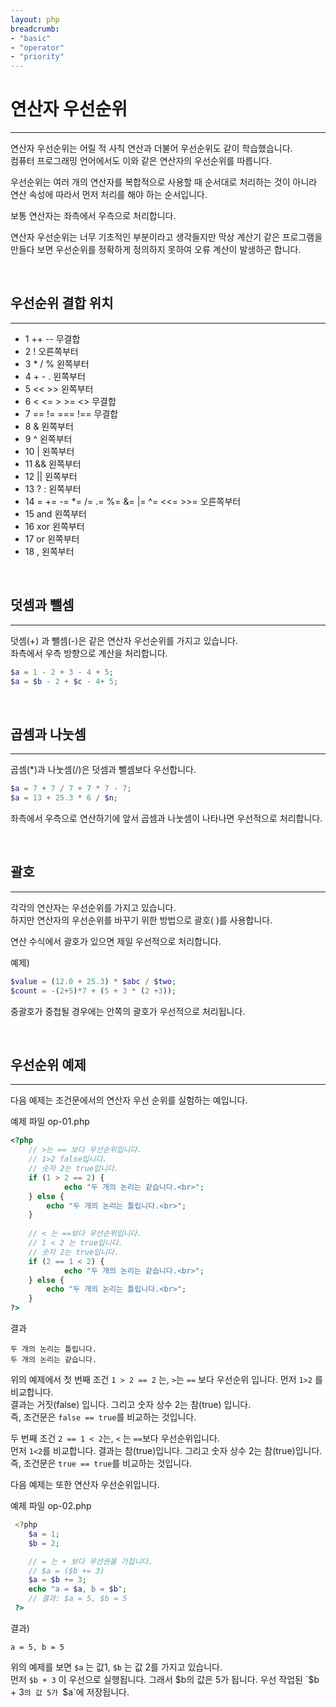 ```yaml
---
layout: php
breadcrumb:
- "basic"
- "operator"
- "priority"
---
```


# 연산자 우선순위
---
연산자 우선순위는 어릴 적 사칙 연산과 더불어 우선순위도 같이 학습했습니다.  
컴퓨터 프로그래밍 언어에서도 이와 같은 연산자의 우선순위를 따릅니다.  

우선순위는 여러 개의 연산자를 복합적으로 사용할 때 순서대로 처리하는 것이 아니라 연산 속성에 따라서 먼저 처리를 해야 하는 순서입니다.  

보통 연산자는 좌측에서 우측으로 처리합니다.  

연산자 우선순위는 너무 기초적인 부분이라고 생각들지만 막상 계산기 같은 프로그램을 만들다 보면 우선순위를 정확하게 정의하지 못하여 오류 계산이 발생하곤 합니다. 

<br>

## 우선순위 결합 위치
---

* 1 	++ --	무결합 
* 2 	!	오른쪽부터
* 3 	* / %	왼쪽부터
* 4 	+ - .	왼쪽부터
* 5 	<< >>	왼쪽부터
* 6 	< <= > >= <>	무결합 
* 7 	== != === !==	무결합 
* 8 	&	왼쪽부터
* 9 	^	왼쪽부터
* 10 	|	왼쪽부터
* 11 	&&	왼쪽부터
* 12 	||	왼쪽부터
* 13 	? :	왼쪽부터
* 14 	= += -= *= /= .= %= &= |= ^= <<= >>=	오른쪽부터
* 15 	and	왼쪽부터
* 16 	xor	왼쪽부터
* 17 	or	왼쪽부터
* 18 	,	왼쪽부터

<br>

## 덧셈과 뺄셈
---
덧셈(+) 과 뺄셈(-)은 같은 연산자 우선순위를 가지고 있습니다.  
좌측에서 우측 방향으로 계산을 처리합니다.  

```php
$a = 1 - 2 + 3 - 4 + 5;
$a = $b - 2 + $c - 4+ 5;
```

<br>

## 곱셈과 나눗셈
---
곱셈(*)과 나눗셈(/)은 덧셈과 뺄셈보다 우선합니다.  

```php
$a = 7 + 7 / 7 + 7 * 7 - 7;
$a = 13 + 25.3 * 6 / $n;
```

좌측에서 우측으로 연산하기에 앞서 곱셈과 나눗셈이 나타나면 우선적으로 처리합니다.  

<br>

## 괄호
---
각각의 연산자는 우선순위를 가지고 있습니다.  
하지만 연산자의 우선순위를 바꾸기 위한 방법으로 괄호( )를 사용합니다.  

연산 수식에서 괄호가 있으면 제일 우선적으로 처리합니다.  

예제)
```php
$value = (12.0 + 25.3) * $abc / $two;
$count = -(2+5)*7 + (5 + 3 * (2 +3));
```
 
중괄호가 중첩될 경우에는 안쪽의 괄호가 우선적으로 처리됩니다.  

<br>

## 우선순위 예제
---
다음 예제는 조건문에서의 연산자 우선 순위를 실험하는 예입니다.  

예제 파일 op-01.php
```php
<?php
 	// >는 == 보다 우선순위입니다.
 	// 1>2 false입니다.
 	// 숫자 2는 true입니다.
 	if (1 > 2 == 2) {  
    		echo "두 개의 논리는 같습니다.<br>";  
 	} else {
 		echo "두 개의 논리는 틀립니다.<br>";  
 	}
 
 	// < 는 ==보다 우선순위입니다.
 	// 1 < 2 는 true입니다.
 	// 숫자 2는 true입니다.
	if (2 == 1 < 2) {   
    		echo "두 개의 논리는 같습니다.<br>";   
	} else {
		echo "두 개의 논리는 틀립니다.<br>"; 
	}
?>
```

결과
```
두 개의 논리는 틀립니다.
두 개의 논리는 같습니다.
```

위의 예제에서 첫 번째 조건 `1 > 2 == 2` 는,  `>`는 `==` 보다 우선순위 입니다. 먼저 `1>2` 를 비교합니다.  
결과는 거짓(false) 입니다. 그리고 숫자 상수 2는 참(true) 입니다.  
즉, 조건문은 `false == true`를 비교하는 것입니다.  

두 번째 조건 `2 == 1 < 2`는, `<` 는 `==`보다 우선순위입니다.  
먼저 `1<2`를 비교합니다. 결과는 참(true)입니다. 그리고 숫자 상수 2는 참(true)입니다.  
즉, 조건문은 `true == true`를 비교하는 것입니다.  

다음 예제는 또한 연산자 우선순위입니다.  

예제 파일 op-02.php
```php
 <?php
 	$a = 1;  
 	$b = 2;

 	// = 는 + 보다 우선권을 가집니다. 
 	// $a = ($b += 3) 
 	$a = $b += 3;  
 	echo "a = $a, b = $b";
 	// 결과: $a = 5, $b = 5  
 ?>
```

결과)
```
a = 5, b = 5 
```

위의 예제를 보면 `$a` 는 값1, `$b` 는 값 2를 가지고 있습니다.  
먼저 `$b + 3` 이 우선으로 실행됩니다. 그래서 $b의 값은 5가 됩니다.  
우선 작업된 `$b + 3`의 값 5가 `$a`에 저장됩니다.  

<br><br>